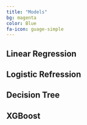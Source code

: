 ```yaml
---
title: "Models"
bg: magenta
color: Blue
fa-icon: guage-simple
---
```


## Linear Regression
## Logistic Refression
## Decision Tree
## XGBoost
